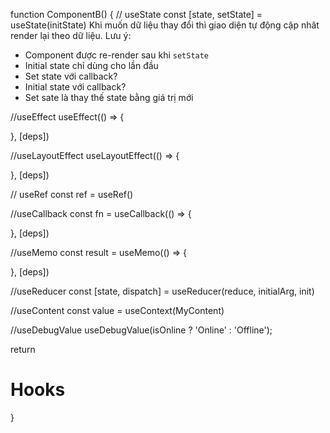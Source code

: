 function ComponentB() {
  // useState
  const [state, setState] = useState(initState)
  Khi muốn dữ liệu thay đổi thì giao diện tự động cập nhât render lại theo dữ liệu.
  Lưu ý:
  - Component được re-render sau khi `setState`
  - Initial state chỉ dùng cho lần đầu
  - Set state với callback?
  - Initial state với callback?
  - Set sate là thay thế state bằng giá trị mới

  //useEffect
  useEffect(() => {

  }, [deps])

  //useLayoutEffect
  useLayoutEffect(() => {

  }, [deps])

  // useRef
  const ref = useRef()

  //useCallback
  const fn = useCallback(() => {

  }, [deps])

  //useMemo
  const result = useMemo(() => {

  }, [deps])

  //useReducer
  const [state, dispatch] = useReducer(reduce, initialArg, init)

  //useContent
  const value = useContext(MyContent)

  //useDebugValue
  useDebugValue(isOnline ? 'Online' : 'Offline');

  return <h1>Hooks</h1>
}
